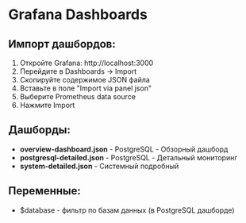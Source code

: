 # Grafana Dashboards

## Импорт дашбордов:

1. Откройте Grafana: http://localhost:3000
2. Перейдите в Dashboards → Import
3. Скопируйте содержимое JSON файла
4. Вставьте в поле "Import via panel json"
5. Выберите Prometheus data source
6. Нажмите Import

## Дашборды:

- **overview-dashboard.json** - PostgreSQL - Обзорный дашборд
- **postgresql-detailed.json** - PostgreSQL - Детальный мониторинг
- **system-detailed.json** - Системный подробный
## Переменные:

- $database - фильтр по базам данных (в PostgreSQL дашборде)
